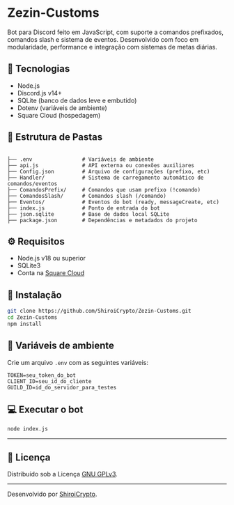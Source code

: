 # Zezin-Customs

Bot para Discord feito em JavaScript, com suporte a comandos prefixados, comandos slash e sistema de eventos. Desenvolvido com foco em modularidade, performance e integração com sistemas de metas diárias.

## 🚀 Tecnologias

- Node.js
- Discord.js v14+
- SQLite (banco de dados leve e embutido)
- Dotenv (variáveis de ambiente)
- Square Cloud (hospedagem)

## 📂 Estrutura de Pastas

```

├── .env                # Variáveis de ambiente
├── api.js              # API externa ou conexões auxiliares
├── Config.json         # Arquivo de configurações (prefixo, etc)
├── Handler/            # Sistema de carregamento automático de comandos/eventos
├── ComandosPrefix/     # Comandos que usam prefixo (!comando)
├── ComandosSlash/      # Comandos slash (/comando)
├── Eventos/            # Eventos do bot (ready, messageCreate, etc)
├── index.js            # Ponto de entrada do bot
├── json.sqlite         # Base de dados local SQLite
├── package.json        # Dependências e metadados do projeto

````

## ⚙️ Requisitos

- Node.js v18 ou superior
- SQLite3
- Conta na [Square Cloud](https://squarecloud.app)

## 🔧 Instalação

```bash
git clone https://github.com/ShiroiCrypto/Zezin-Customs.git
cd Zezin-Customs
npm install
````

## 📄 Variáveis de ambiente

Crie um arquivo `.env` com as seguintes variáveis:

```
TOKEN=seu_token_do_bot
CLIENT_ID=seu_id_do_cliente
GUILD_ID=id_do_servidor_para_testes
```

## 💻 Executar o bot

```bash
node index.js
```

---

## 📝 Licença

Distribuído sob a Licença [GNU GPLv3](LICENSE).

---

Desenvolvido por [ShiroiCrypto](https://github.com/ShiroiCrypto).

```
